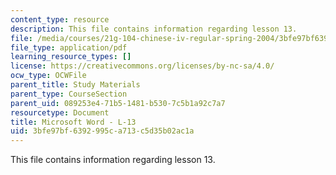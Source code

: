 ```yaml
---
content_type: resource
description: This file contains information regarding lesson 13.
file: /media/courses/21g-104-chinese-iv-regular-spring-2004/3bfe97bf6392995ca713c5d35b02ac1a_MIT21G_104S04_Oral_13.pdf
file_type: application/pdf
learning_resource_types: []
license: https://creativecommons.org/licenses/by-nc-sa/4.0/
ocw_type: OCWFile
parent_title: Study Materials
parent_type: CourseSection
parent_uid: 089253e4-71b5-1481-b530-7c5b1a92c7a7
resourcetype: Document
title: Microsoft Word - L-13
uid: 3bfe97bf-6392-995c-a713-c5d35b02ac1a
---
```

This file contains information regarding lesson 13.